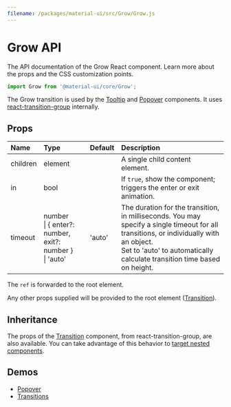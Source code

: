 ```yaml
---
filename: /packages/material-ui/src/Grow/Grow.js
---
```


<!--- This documentation is automatically generated, do not try to edit it. -->

# Grow API

<p class="description">The API documentation of the Grow React component. Learn more about the props and the CSS customization points.</p>

```js
import Grow from '@material-ui/core/Grow';
```

The Grow transition is used by the [Tooltip](/components/tooltips/) and
[Popover](/components/popover/) components.
It uses [react-transition-group](https://github.com/reactjs/react-transition-group) internally.

## Props

| Name | Type | Default | Description |
|:-----|:-----|:--------|:------------|
| <span class="prop-name">children</span> | <span class="prop-type">element</span> |  | A single child content element. |
| <span class="prop-name">in</span> | <span class="prop-type">bool</span> |  | If `true`, show the component; triggers the enter or exit animation. |
| <span class="prop-name">timeout</span> | <span class="prop-type">number<br>&#124;&nbsp;{ enter?: number, exit?: number }<br>&#124;&nbsp;'auto'</span> | <span class="prop-default">'auto'</span> | The duration for the transition, in milliseconds. You may specify a single timeout for all transitions, or individually with an object.<br>Set to 'auto' to automatically calculate transition time based on height. |

The `ref` is forwarded to the root element.

Any other props supplied will be provided to the root element ([Transition](https://reactcommunity.org/react-transition-group/transition/#Transition-props)).

## Inheritance

The props of the [Transition](https://reactcommunity.org/react-transition-group/transition/#Transition-props) component, from react-transition-group, are also available.
You can take advantage of this behavior to [target nested components](/guides/api/#spread).

## Demos

- [Popover](/components/popover/)
- [Transitions](/components/transitions/)

